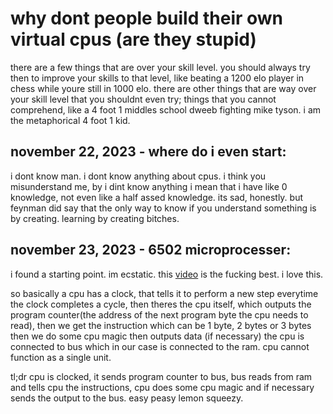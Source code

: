 # why dont people build their own virtual cpus (are they stupid)

there are a few things that are over your skill level. you should always try then to improve your skills to that level, like beating a 1200 elo player in chess while youre still in 1000 elo. there are other things that are way over your skill level that you shouldnt even try; things that you cannot comprehend, like a 4 foot 1 middles school dweeb fighting mike tyson. i am the metaphorical 4 foot 1 kid.

## november 22, 2023 - where do i even start:
i dont know man. i dont know anything about cpus. i think you misunderstand me, by i dint know anything i mean that i have like 0 knowledge, not even like a half assed knowledge. its sad, honestly. but feynman did say that the only way to know if you understand something is by creating. learning by creating bitches.

## november 23, 2023 - 6502 microprocesser:
i found a starting point. im ecstatic. this [video](https://youtu.be/8XmxKPJDGU0?si=hESmnUutLE8t9HKD) is the fucking best. i love this. 

so basically a cpu has a clock, that tells it to perform a new step everytime the clock completes a cycle, then theres the cpu itself, which outputs the program counter(the address of the next program byte the cpu needs to read), then we get the instruction which can be 1 byte, 2 bytes or 3 bytes then we do some cpu magic then outputs data (if necessary) the cpu is connected to bus which in our case is connected to the ram. cpu cannot function as a single unit. 

tl;dr cpu is clocked, it sends program counter to bus, bus reads from ram and tells cpu the instructions, cpu does some cpu magic and if necessary sends the output to the bus. easy peasy lemon squeezy.



